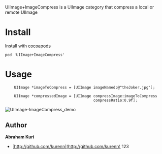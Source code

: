UIImage+ImageCompress is a UIImage category that compress a local or
remote UIImage 

# Install

Install with [cocoapods](http://cocoapods.org/)

```
pod 'UIImage+ImageCompress'
```

# Usage

```
    UIImage *imageToCompress = [UIImage imageNamed:@"theJoker.jpg"];
    
    UIImage *compressedImage = [UIImage compressImage:imageToCompress
                                        compressRatio:0.9f];
```

<img
src="https://raw.github.com/IcaliaLabs/UIImage-ImageCompress/master/demo.png"
alt="UIImage-ImageCompress_demo" title="UIImage-ImageCompress demo" style="display:block; margin: 10px auto 30px auto; align:center">


## Author
**Abraham Kuri**

+ [http://github.com/kurenn](http://github.com/kurenn)
123

